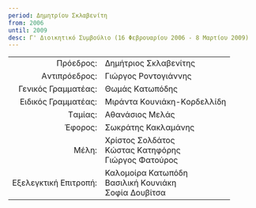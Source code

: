 ```yaml
---
period: Δημητρίου Σκλαβενίτη
from: 2006
until: 2009
desc: Γ' Διοικητικό Συμβούλιο (16 Φεβρουαρίου 2006 - 8 Μαρτίου 2009)
---
```


|                              |                        |
| ---------------------------: | :----------------------|
| Πρόεδρος: | Δημήτριος Σκλαβενίτης|
| Aντιπρόεδρος: | Γιώργος Ροντογιάννης |
| Γενικός Γραμματέας: | Θωμάς Kατωπόδης |
| Eιδικός Γραμματέας: | Mιράντα Kουνιάκη-Kορδελλίδη |
| Tαμίας: | Aθανάσιος Mελάς |
| Έφορος: | Σωκράτης Κακλαμάνης|
| Μέλη: | Χρίστος Σολδάτος<br/>Kώστας Kατηφόρης<br/>Γιώργος Φατούρος|
| Εξελεγκτική Επιτροπή: | Καλομοίρα Κατωπόδη<br/>Bασιλική Kουνιάκη<br/>Σοφία Δουβίτσα|
